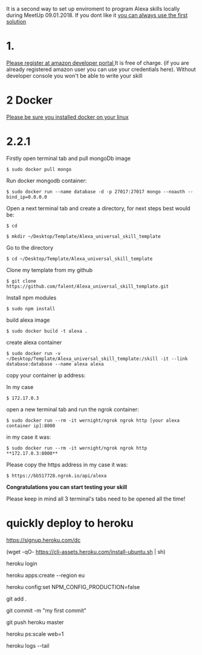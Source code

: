 It is a second way to set up enviroment to program Alexa skills locally during MeetUp 09.01.2018. If you dont like it [you can always use the first solution ](https://github.com/falent/Alexa_universal_skill_template_VM)               

# 1.

[Please register at amazon developer portal ](http://developer.amazon.com/)
It is free of charge. (if you are already registered amazon user you can use your credentials here). Without developer console you won't be able to write your skill 

# 2 Docker

[Please be sure you installed docker on your linux ](https://docs.docker.com/engine/installation/#cloud)

# 2.2.1 
Firstly open terminal tab and pull mongoDb image

`$ sudo docker pull mongo`

Run docker mongodb container:

`$ sudo docker run --name database -d -p 27017:27017 mongo --noauth --bind_ip=0.0.0.0`

Open a next terminal tab and create a directory, for next steps best would be:

`$ cd`

`$ mkdir ~/Desktop/Template/Alexa_universal_skill_template`

Go to the directory

`$ cd ~/Desktop/Template/Alexa_universal_skill_template`

Clone my template from my github

`$ git clone https://github.com/falent/Alexa_universal_skill_template.git `

Install npm modules

`$ sudo npm install  `
	
build alexa image

`$ sudo docker build -t alexa .`

create alexa container

`$ sudo docker run -v ~/Desktop/Template/Alexa_universal_skill_template:/skill -it --link database:database --name alexa alexa`

copy your container ip address:

In my case 

`$ 172.17.0.3`

open a new terminal tab and run the ngrok container:

`$ sudo docker run --rm -it wernight/ngrok ngrok http [your alexa container ip]:8000 `

in my case it was:

`$ sudo docker run --rm -it wernight/ngrok ngrok http **172.17.0.3:8000**`

Please copy the https address in my case it was: 

`$ https://bb517728.ngrok.io/api/alexa`

**Congratulations you can start testing your skill**

Please keep in mind all 3 terminal's tabs need to be opened all the time!



# quickly deploy to heroku

https://signup.heroku.com/dc

(wget -qO- https://cli-assets.heroku.com/install-ubuntu.sh | sh)

heroku login

heroku apps:create --region eu

heroku config:set NPM_CONFIG_PRODUCTION=false

git add .

git commit -m "my first commit"

git push heroku master

heroku ps:scale web=1

heroku logs --tail

